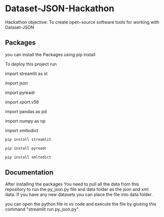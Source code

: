 
# Dataset-JSON-Hackathon

Hackathon objective: To create open-source software tools for working with
Dataset-JSON


## Packages

you can install the Packages using pip install

To deploy this project run

import streamlit as st

import json

import pyreadr 

import xport.v56

import pandas as pd

import numpy as np

import xmltodict

```bash
pip install streamlit
```

```bash
pip install pyreadr
```

```bash
pip install xmltodict
```



## Documentation

After installing the packages You need to pull all the data from this repository to run the 
py_json.py file and data folder as the json and xml data. If you have any new datasets you can place the file into data folder.

you can open the python file in vs code and execute the file by giveing this command
"streamlit run py_json.py".



